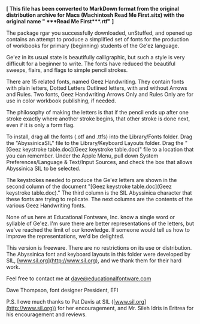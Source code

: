 
**[ This file has been converted to MarkDown format from the original distribution archive for Macs (Machintosh Read Me First.sitx) with the original name " \*\*\*Read Me First\*\*\*.rtf" ]**

The package rgar you successfully downloaded, unStuffed, and opened up contains an attempt to produce a simplified set of fonts for the production of workbooks for primary (beginning) students of the Ge'ez language.

Ge'ez in its usual state is beautifully calligraphic, but such a style is very difficult for a beginner to write.  The fonts have reduced the beautiful sweeps, flairs, and flags to simple pencil strokes.  

There are 15 related fonts, named Geez Handwriting.  They contain fonts with plain letters, Dotted Letters Outlined letters, with and without Arrows and Rules.  Two fonts, Geez Handwriting Arrows Only and Rules Only are for use in color workbook publishing, if needed.

The philosophy of making the letters is that if the pencil ends up after one stroke exactly where another stroke begins, that other stroke is done next, even if it is only a form flag.

To install, drag all the fonts (.otf and .ttfs) into the Library/Fonts folder.  Drag the "AbyssinicaSIL" file to the Library/Keyboard Layouts folder.  Drag the "[Geez keystroke table.doc](Geez keystroke table.doc)" file to a location that you can remember.  Under the Apple Menu, pull down System Preferences/Language & Text/Input Sources, and check the box that allows Abyssinica SIL to be selected.

The keystrokes needed to produce the Ge'ez letters are shown in the second column of the document "[Geez keystroke table.doc](Geez keystroke table.doc)."  The third column is the SIL Abyssinica character that these fonts are trying to replicate.  The next columns are the contents of the various Geez Handwriting fonts.

None of us here at Educational Fontware, Inc. know a single word or syllable of Ge'ez.  I'm sure there are better representations of the letters, but we've reached the limit of our knowledge.  If someone would tell us how to improve the representations, we'd be delighted.

This version is freeware.  There are no restrictions on its use or distribution.  The Abyssinica font and keyboard layouts in this folder were developed by SIL, [www.sil.org](http://www.sil.org), and we thank them for their hard work.

Feel free to contact me at dave@educationalfontware.com

Dave Thompson, font designer
President, EFI

P.S.  I owe much thanks to Pat Davis at SIL ([www.sil.org](http://www.sil.org)) for her encouragement, and Mr. Sileh Idris in Eritrea for his encouragement and reviews.
